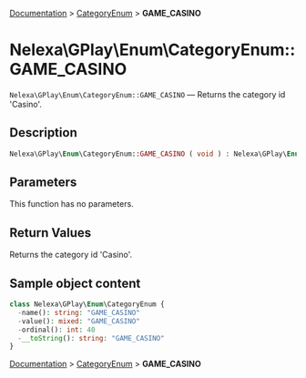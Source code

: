 [Documentation](../../README.md) > [CategoryEnum](README.md) > **GAME_CASINO**

# Nelexa\GPlay\Enum\CategoryEnum::GAME_CASINO
`Nelexa\GPlay\Enum\CategoryEnum::GAME_CASINO` — Returns the category id 'Casino'.

## Description
```php
Nelexa\GPlay\Enum\CategoryEnum::GAME_CASINO ( void ) : Nelexa\GPlay\Enum\CategoryEnum
```

## Parameters
This function has no parameters.

## Return Values
Returns the category id 'Casino'.

## Sample object content
```php
class Nelexa\GPlay\Enum\CategoryEnum {
  -name(): string: "GAME_CASINO"
  -value(): mixed: "GAME_CASINO"
  -ordinal(): int: 40
  -__toString(): string: "GAME_CASINO"
}
```

[Documentation](../../README.md) > [CategoryEnum](README.md) > **GAME_CASINO**
